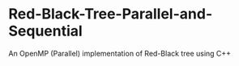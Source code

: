 # Red-Black-Tree-Parallel-and-Sequential
An OpenMP (Parallel) implementation of Red-Black tree using C++

